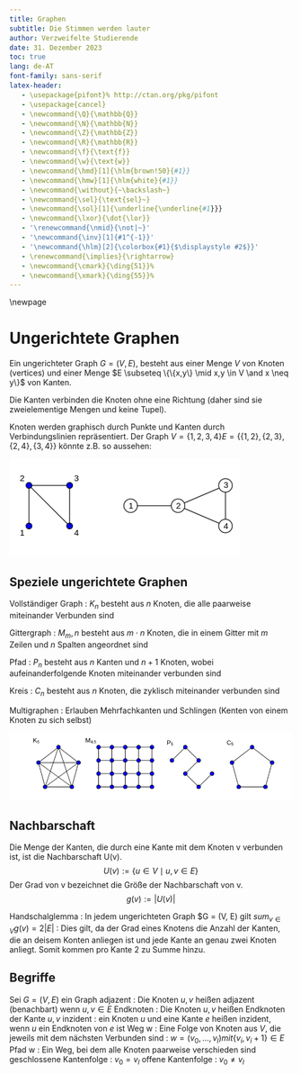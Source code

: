 ```yaml
---
title: Graphen
subtitle: Die Stimmen werden lauter
author: Verzweifelte Studierende
date: 31. Dezember 2023
toc: true
lang: de-AT
font-family: sans-serif
latex-header:
   - \usepackage{pifont}% http://ctan.org/pkg/pifont
   - \usepackage{cancel}
   - \newcommand{\Q}{\mathbb{Q}}
   - \newcommand{\N}{\mathbb{N}}
   - \newcommand{\Z}{\mathbb{Z}}
   - \newcommand{\R}{\mathbb{R}}
   - \newcommand{\f}{\text{f}}
   - \newcommand{\w}{\text{w}}
   - \newcommand{\hmd}[1]{\hlm{brown!50}{#1}}
   - \newcommand{\hmw}[1]{\hlm{white}{#1}}
   - \newcommand{\without}{~\backslash~}
   - \newcommand{\sel}{\text{sel}~}
   - \newcommand{\sol}[1]{\underline{\underline{#1}}}
   - \newcommand{\lxor}{\dot{\lor}}
   - '\renewcommand{\nmid}{\not|~}'
   - '\newcommand{\inv}[1]{#1^{-1}}'
   - '\newcommand{\hlm}[2]{\colorbox{#1}{$\displaystyle #2$}}'
   - \renewcommand{\implies}{\rightarrow}
   - \newcommand{\cmark}{\ding{51}}%
   - \newcommand{\xmark}{\ding{55}}%
---
```


\newpage


# Ungerichtete Graphen
Ein ungerichteter Graph $G = (V, E)$, besteht aus einer Menge $V$ von Knoten (vertices)
und einer Menge $E \subseteq \{\{x,y\} \mid x,y \in V \and x \neq y\}$ von Kanten.

Die Kanten verbinden die Knoten ohne eine Richtung (daher sind sie zweielementige Mengen und keine Tupel).

Knoten werden graphisch durch Punkte und Kanten durch Verbindungslinien repräsentiert.
Der Graph $V = \{1, 2, 3, 4\} E = \{\{1, 2\}, \{2, 3\}, \{2, 4\}, \{3, 4\}\}$ könnte z.B. so aussehen:

![](Graphen_Beispiel.png)

## Speziele ungerichtete Graphen
Vollständiger Graph
:   $K_n$ besteht aus $n$ Knoten, die alle paarweise miteinander Verbunden sind

Gittergraph
:   $M_m,n$ besteht aus $m \cdot n$ Knoten, die in einem Gitter mit $m$ Zeilen und $n$ Spalten angeordnet sind

Pfad
:   $P_n$ besteht aus $n$ Kanten und $n + 1$ Knoten, wobei aufeinanderfolgende Knoten miteinander verbunden sind

Kreis
:   $C_n$ besteht aus $n$ Knoten, die zyklisch miteinander verbunden sind

Multigraphen
:   Erlauben Mehrfachkanten und Schlingen (Kenten von einem Knoten zu sich selbst)

![](Spezielle_Graphen.png)

## Nachbarschaft
Die Menge der Kanten, die durch eine Kante mit dem Knoten v verbunden ist, ist die Nachbarschaft U(v).
$$
U(v) := \{u \in V \mid {u,v} \in E\}
$$
Der Grad von v bezeichnet die Größe der Nachbarschaft von v.
$$
g(v) := |U(v)|
$$

Handschalglemma
:   In jedem ungerichteten Graph $G = (V, E) gilt $sum_{v \in V} g(v) = 2 |E|$
:   Dies gilt, da der Grad eines Knotens die Anzahl der Kanten, die an deisem Konten anliegen ist und jede Kante an genau zwei Knoten anliegt. Somit kommen pro Kante 2 zu Summe hinzu.

## Begriffe
Sei $G = (V, E)$ ein Graph
adjazent
:   Die Knoten $u, v$ heißen adjazent (benachbart) wenn ${u, v} \in E$
Endknoten
:   Die Knoten $u, v$ heißen Endknoten der Kante ${u, v}$
inzident
:   ein Knoten $u$ und eine Kante $e$ heißen inzident, wenn $u$ ein Endknoten von $e$ ist
Weg w
:   Eine Folge von Knoten aus $V$, die jeweils mit dem nächsten Verbunden sind
:   $w = (v_0, ..., v_l) mit \{v_i, v_i+1\} \in E$
Pfad w
:   Ein Weg, bei dem alle Knoten paarweise verschieden sind
geschlossene Kantenfolge
:   $v_0 = v_l$
offene Kantenfolge
:   $v_0 \neq v_l$


